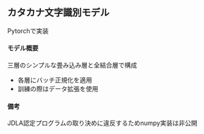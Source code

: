 ## カタカナ文字識別モデル
Pytorchで実装

#### モデル概要
三層のシンプルな畳み込み層と全結合層で構成
- 各層にバッチ正規化を適用
- 訓練の際はデータ拡張を使用

#### 備考
JDLA認定プログラムの取り決めに違反するためnumpy実装は非公開
